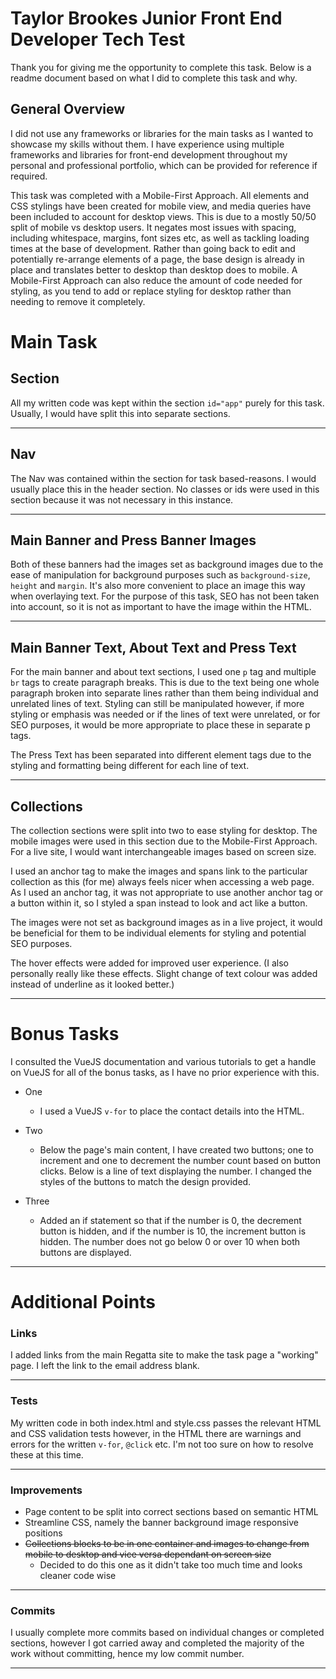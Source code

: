 # Taylor Brookes Junior Front End Developer Tech Test

Thank you for giving me the opportunity to complete this task. Below is a readme document based on what I did to complete this task and why.

## General Overview

I did not use any frameworks or libraries for the main tasks as I wanted to showcase my skills without them. I have experience using multiple frameworks and libraries for front-end development throughout my personal and professional portfolio, which can be provided for reference if required.

This task was completed with a Mobile-First Approach. All elements and CSS stylings have been created for mobile view, and media queries have been included to account for desktop views. This is due to a mostly 50/50 split of mobile vs desktop users. It negates most issues with spacing, including whitespace, margins, font sizes etc, as well as tackling loading times at the base of development. Rather than going back to edit and potentially re-arrange elements of a page, the base design is already in place and translates better to desktop than desktop does to mobile. A Mobile-First Approach can also reduce the amount of code needed for styling, as you tend to add or replace styling for desktop rather than needing to remove it completely.

# Main Task

## Section

All my written code was kept within the section `id="app"` purely for this task. Usually, I would have split this into separate sections.

---

## Nav

The Nav was contained within the section for task based-reasons. I would usually place this in the header section. No classes or ids were used in this section because it was not necessary in this instance.

---

## Main Banner and Press Banner Images

Both of these banners had the images set as background images due to the ease of manipulation for background purposes such as `background-size`, `height` and `margin`. It's also more convenient to place an image this way when overlaying text.
For the purpose of this task, SEO has not been taken into account, so it is not as important to have the image within the HTML.

---

## Main Banner Text, About Text and Press Text

For the main banner and about text sections, I used one `p` tag and multiple `br` tags to create paragraph breaks. This is due to the text being one whole paragraph broken into separate lines rather than them being individual and unrelated lines of text. Styling can still be manipulated however, if more styling or emphasis was needed or if the lines of text were unrelated, or for SEO purposes, it would be more appropriate to place these in separate p tags.

The Press Text has been separated into different element tags due to the styling and formatting being different for each line of text.

---

## Collections

The collection sections were split into two to ease styling for desktop. The mobile images were used in this section due to the Mobile-First Approach. For a live site, I would want interchangeable images based on screen size.

I used an anchor tag to make the images and spans link to the particular collection as this (for me) always feels nicer when accessing a web page. As I used an anchor tag, it was not appropriate to use another anchor tag or a button within it, so I styled a span instead to look and act like a button.

The images were not set as background images as in a live project, it would be beneficial for them to be individual elements for styling and potential SEO purposes.

The hover effects were added for improved user experience. (I also personally really like these effects. Slight change of text colour was added instead of underline as it looked better.)

---

# Bonus Tasks

I consulted the VueJS documentation and various tutorials to get a handle on VueJS for all of the bonus tasks, as I have no prior experience with this.

- One 
    - I used a VueJS `v-for` to place the contact details into the HTML. 

- Two
    - Below the page's main content, I have created two buttons; one to increment and one to decrement the number count based on button clicks. Below is a line of text displaying the number. I changed the styles of the buttons to match the design provided.

- Three
    - Added an if statement so that if the number is 0, the decrement button is hidden, and if the number is 10, the increment button is hidden. The number does not go below 0 or over 10 when both buttons are displayed. 

---

# Additional Points

### Links

I added links from the main Regatta site to make the task page a "working" page. I left the link to the email address blank.

---

### Tests

My written code in both index.html and style.css passes the relevant HTML and CSS validation tests however, in the HTML there are warnings and errors for the written `v-for`, `@click` etc. I'm not too sure on how to resolve these at this time.

---

### Improvements

- Page content to be split into correct sections based on semantic HTML
- Streamline CSS, namely the banner background image responsive positions
- ~~Collections blocks to be in one container and images to change from mobile to desktop and vice versa dependant on screen size~~ 
    - Decided to do this one as it didn't take too much time and looks cleaner code wise

---

### Commits

I usually complete more commits based on individual changes or completed sections, however I got carried away and completed the majority of the work without committing, hence my low commit number.

---